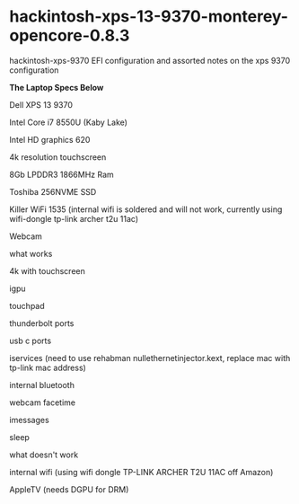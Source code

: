 # hackintosh-xps-13-9370-monterey-opencore-0.8.3
hackintosh-xps-9370
EFI configuration and assorted notes on the xps 9370 configuration

<b>The Laptop Specs Below</b>

Dell XPS 13 9370

Intel Core i7 8550U (Kaby Lake)

Intel HD graphics 620

4k resolution touchscreen

8Gb LPDDR3 1866MHz Ram

Toshiba 256NVME SSD

Killer WiFi 1535 (internal wifi is soldered and will not work, currently using wifi-dongle tp-link archer t2u 11ac)

Webcam


what works

4k with touchscreen

igpu

touchpad

thunderbolt ports

usb c ports

iservices (need to use rehabman nullethernetinjector.kext, replace mac with tp-link mac address)

internal bluetooth

webcam facetime

imessages

sleep




what doesn't work

internal wifi (using wifi dongle TP-LINK ARCHER T2U 11AC off Amazon)

AppleTV (needs DGPU for DRM)


